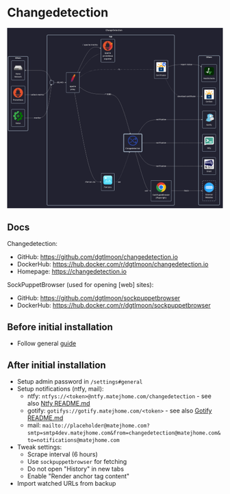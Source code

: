 # Changedetection

![diagram](../../docs/diagrams/out/apps/changedetection.png)

## Docs

Changedetection:

- GitHub: <https://github.com/dgtlmoon/changedetection.io>
- DockerHub: <https://hub.docker.com/r/dgtlmoon/changedetection.io>
- Homepage: <https://changedetection.io>

SockPuppetBrowser (used for opening \[web\] sites):

- GitHub: <https://github.com/dgtlmoon/sockpuppetbrowser>
- DockerHub: <https://hub.docker.com/r/dgtlmoon/sockpuppetbrowser>

## Before initial installation

- Follow general [guide](../../docs/Checklist%20for%20new%20docker-apps.md)

## After initial installation

- Setup admin password in `/settings#general`
- Setup notifications (ntfy, mail):
    - ntfy: `ntfys://<token>@ntfy.matejhome.com/changedetection` - see also [Ntfy README.md](../ntfy/README.md)
    - gotify: `gotifys://gotify.matejhome.com/<token>` - see also [Gotify README.md](../gotify/README.md)
    - mail: `mailto://placeholder@matejhome.com?smtp=smtp4dev.matejhome.com&from=changedetection@matejhome.com&to=notifications@matejhome.com`
- Tweak settings:
    - Scrape interval (6 hours)
    - Use `sockpuppetbrowser` for fetching
    - Do not open "History" in new tabs
    - Enable "Render anchor tag content"
- Import watched URLs from backup

